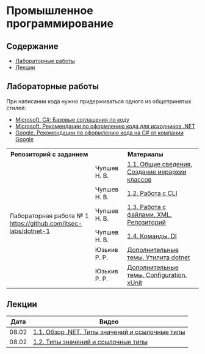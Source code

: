 # Промышленное программирование

## Содержание
- [Лабораторные работы](#лабораторные-работы)
- [Лекции](#лекции)

## Лабораторные работы

При написании кода нужно придерживаться одного из общепринятых стилей:

- [Microsoft. С#: Базовые соглашения по коду](https://docs.microsoft.com/en-us/dotnet/csharp/fundamentals/coding-style/coding-conventions)
- [Microsoft. Рекомендации по оформлению кода для исходников .NET](https://github.com/dotnet/runtime/blob/main/docs/coding-guidelines/coding-style.md)
- [Google. Рекомендации по оформлению кода на C# от компании Google](https://google.github.io/styleguide/csharp-style.html)

<table>
  <tr>
    <th>Репозиторий с заданием</th>
    <th colspan="2">Материалы</th>
  </tr>
  <tr>
    <td rowspan="6">Лабораторная работа № 1<br/><a href="https://github.com/itsec-labs/dotnet-1">https://github.com/itsec-labs/dotnet-1</a></td>
    <td>Чупшев Н. В.</td>
    <td><a href="https://disk.yandex.ru/i/j9wcfV3SFObLIg">1.1. Общие сведения. Создание иерархии классов</a></td>
  </tr>
  <tr>
    <td>Чупшев Н. В.</td>
    <td><a href="https://disk.yandex.ru/i/59x2WuvxV4VU9A">1.2. Работа с CLI</a></td>
  </tr>
  <tr>
    <td>Чупшев Н. В.</td>
    <td><a href="https://disk.yandex.ru/i/1-mRwBMybvMVzQ">1.3. Работа с файлами. XML. Репозиторий</a></td>
  </tr>
  <tr>
    <td>Чупшев Н. В.</td>
    <td><a href="https://disk.yandex.ru/i/qsm2Y-uefJ7HMg">1.4. Команды. DI</a></td>
  </tr>
  <tr>
    <td>Юзькив Р. Р.</td>
    <td><a href="https://vimeo.com/676632243">Дополнительные темы. Утилита dotnet</a></td>
  </tr>
  <tr>
    <td>Юзькив Р. Р.</td>
    <td><a href="https://vimeo.com/676632280">Дополнительные темы. Configuration. xUnit</a></td>
  </tr>
</table>

## Лекции

| Дата | Видео |
| --- | --- |
| 08.02 | [1.1. Обзор .NET. Типы значений и ссылочные типы](https://vimeo.com/674939382) |
| 08.02 | [1.2. Типы значений и ссылочные типы](https://vimeo.com/674940712) |
